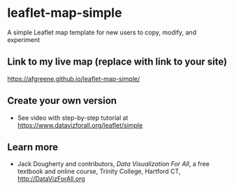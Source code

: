 # leaflet-map-simple
A simple Leaflet map template for new users to copy, modify, and experiment

## Link to my live map (replace with link to your site)

https://afgreene.github.io/leaflet-map-simple/

## Create your own version
- See video with step-by-step tutorial at https://www.datavizforall.org/leaflet/simple

## Learn more
- Jack Dougherty and contributors, *Data Visualization For All*, a free textbook and online course, Trinity College, Hartford CT, http://DataVizForAll.org
